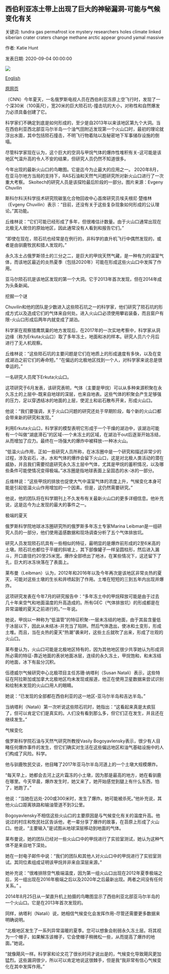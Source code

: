 ## 西伯利亚冻土带上出现了巨大的神秘漏洞-可能与气候变化有关

关键词: tundra gas permafrost ice mystery researchers holes climate linked siberian crater craters change methane arctic appear ground yamal massive

作者: Katie Hunt

发表日期: 2020-09-04 00:00:00

![](https://cdn.cnn.com/cnnnext/dam/assets/200903101246-03-craters-tundra-siberia-trnd-scn-super-tease.jpg)

[English](Massive%20mystery%20holes%20appear%20in%20Siberian%20tundra%20%E2%80%94%20and%20could%20be%20linked%20to%20climate%20change.md)

[原网页](https://edition.cnn.com/2020/09/04/world/craters-tundra-siberia-trnd-scn/index.html)

（CNN）今年夏天，一名俄罗斯电视人员在西伯利亚冻原上空飞行时，发现了一个深30米（100英尺），宽20米的巨大陨石坑-撞击坑的大小，对称性和自然爆发力必须具备创建了它。

科学家们不确定到底是如何形成的，至少是自2013年以来该地区第九个大洞。当在西伯利亚西北部亚马尔半岛一个油气田附近发现第一个火山口时，最初的理论就浮出水面，其中包括陨石撞击，不明飞行物着陆以及秘密地下军事储存设施的倒塌。

尽管科学家现在认为，这个巨大的空洞与甲烷气体的爆炸性堆积有关-这可能是该地区气温升高的令人不安的结果，但研究人员仍然不知道很多。

今年出现的最新火山口的鸟瞰图。它是迄今为止最大的应用之一。 2020年8月，在亚马尔地方当局的支持下，RAS石油和天然气问题研究所对新火山口进行了一次重大考察。 Skoltech的研究人员是该探险最后阶段的一部分。图片来源：Evgeny Chuvilin

斯科尔科沃科学技术研究院碳氢化合物回收中心首席研究员埃夫根尼·楚维林（Evgeny Chuvilin）表示：“目前，还没有关于这些复杂现象如何形成的公认理论。”其功能。

丘维林说：“它们可能已经形成了多年，但很难估计数量。由于火山口通常出现在北极无人居住的原始地区，因此通常没有人看到和报告它们。”

“即使在现在，陨石坑也经常是在例行的，非科学的直升机飞行中偶然发现的，或者是由驯鹿牧民和猎人发现的。”

永久冻土占俄罗斯领土的三分之二，是巨大的甲烷天然气藏，是一种有力的温室气体，而该地区最近的炎热夏季（包括2020年）可能在形成这些火山口中发挥了作用。

亚马尔陨石坑是该地区发现的第一个大洞。它于2013年首次发现，但在2014年成为头条新闻。

挖掘一个谜

Chuvilin和他的团队是少数进入这些陨石坑之一的科学家，他们研究了陨石坑的形成方式以及造成它们的气体来自何处。进入火山口必须使用攀岩装备，而且窗户有限-火山口形成后两年内就变成了湖泊。

科学家在观察猎鹰筑巢的地方发现后，在2017年的一次实地考察中，科学家从洞边缘（称为Erkuta火山口）取了多年冻土，地面和冰的样本。研究人员六个月后进行了无人机观察。

丘维林说：“这些陨石坑的主要问题是它们在地质上的形成速度有多快，以及在变成湖泊之前它们的寿命短。” “在偏远的北极地区找到一个人，对科学家来说总是很幸运的。”

一名研究人员爬下Erkuta火山口。

这项研究于6月发表，该研究表明，气体（主要是甲烷）可以从多种来源积聚在永久冻土的上层中-既来自地球的深层，也来自地表。这些气体的积聚会产生足够强的压力，足以穿透结冰的地面的上层，使泥土和岩石散布开来，形成火山口。

他说：“我们要强调，关于火山口问题的研究还处于早期阶段，每个新的火山口都会带来新的研究和发现。”

利用Erkuta火山口，科学家的模型表明它形成于一个干燥的湖泊中，该湖泊可能有一个叫做“湖底滑石”的区域-一个未冻土的区域，在湖泊干out后逐渐开始冻结，从而增加了应力。最终在一场强大的爆炸中被释放-一种冰火山。

“低温火山作用，正如一些研究人员所称，在冰冻圈中是一个研究和描述非常少的过程，涉及岩石，冰，水和气体的爆炸会留下火山口，这是对北极人类活动的潜在威胁，并且我们需要彻底研究永久冻土层中气体，尤其是甲烷的蓄积情况，以及哪些条件可能使情况变得极端。”冰冻圈是指地球表面上呈固态的水-冰的一部分。

丘维林说：“这些甲烷的排放也促使大气中温室气体的浓度上升，气候变化本身可能是引起低温火山作用增加的一个因素。但是，这仍然需要研究。”

他说，他的团队将在科学期刊上不久发布有关最新火山口的更多详细信息。他补充说，这是迄今为止发现的最大的事件之一。

极端的夏天

俄罗斯科学院地球冰冻圈研究所的俄罗斯多年冻土专家Marina Leibman是一组研究人员的一部分，他们使用遥感数据和现场调查分析了五个气体排放坑。

研究人员发现陨石坑具有一些相似的特征，最明显的是爆炸前形成的2至6米高的土墩。陨石坑也都位于平缓的斜坡上，其下部像罐子一样呈圆柱形，然后进入漏斗，开口直径约20至25米宽。爆炸全部喷出了地冰，在某些情况下，这还留下了孔，巨大的冰冻块落在了表面上。

莱布曼（Leibman）认为，2012年和2016年以及今年再次是该地区非常炎热的夏天，可能对这些土墩的生长和井喷起到了作用。土堆在短短的三到五年内出现并爆炸。

这项研究发表在今年7月的研究报告中：“多年冻土中的甲烷释放可能是由于过去几十年来空气和地面温度的升高造成的。所有GEC（气体排放坑）的形成都是在异常温暖的夏天之前进行的。”一年说。

她说，甲烷以一种称为“低温管”的特征积聚-一层未冻结的地面，由于其盐含量低于冰层以下，因此从未结冰-并充当了陷阱。然后气体逸出，使冰和土变形，形成土堆。而且，当在炎热的夏天“热潮”袭来时，这些土丘就吹了出来，形成了壮观的火山口。

莱布曼认为，火山口可能是北极地区特有的，因为其他地区很少共享她认为形成洞所必需的特征-靠近地面的表状地面冰层，连续的永久冻土，甲烷饱和，和未冻结的地面，冰下有盐分沉积。

伍德威尔气候研究中心北极项目主任苏珊·纳塔利（Susan Natali）表示，这些特征在阿拉斯加或加拿大北极地区均未发现或报道，他正在使用卫星数据来尝试识别和绘制未发现的火山口用人的眼睛。

她说：“已发现的全部都在西伯利亚的这一地区-亚马尔半岛和吉达半岛。”

当纳塔利（Natali）第一次听说这些陨石坑时，她指出：“这看起来真是太疯狂了，但可以肯定它们是真实的。人们没有看到那么多，但它们正在发生，并且还在继续发生。”

气候变化

俄罗斯科学院石油与天然气研究所教授Vasily Bogoyavlensky表示，很少有人目睹任何爆炸事件的发生，但它们确实对生活在这些偏远地区和油气基础设施中的人们构成了风险。科学。

他与驯鹿牧民交谈，他目睹了2017年亚马尔半岛河道上的一个土墩大规模爆炸。

“每天早上，她都会去河上这片霜冻的小土墩，因为那是最高的地方，她在看驯鹿在哪里。今天早晨，爆炸发生时，她又来了，她开始感觉到腿上有什么东西，怕了，她跑了。”

他说：“当她在远处-200或300米时，发生了爆炸。她可能被杀死。”他补充说，其他火山口距离铁路和输油管道不到3公里。

Bogoyavlensky不相信这些火山口的主要原因是与气候变化有关的温度升高。他说过的村庄和牧民社区告诉他，老一辈分享了爆炸的故事，在苔原上形成了火山口。他说，“主要输入”是试图从地球深层移动到地面的气体。

莱布曼说，她的团队已经对一些火山口中的甲烷进行了实验室测试，她认为这种气体不是来自地下深处。

她在一封电子邮件中说：“我们的团队和其他人对火山口中的甲烷进行了实验室测试。其同位素组成证明该甲烷并非来自深层来源。”

她补充说：“很难排除空气极端温度，因为第一组火山口出现在2012年夏季极端之后，另一组出现在2016年极端之后以及2020年之后最新出现。两者之间没有任何关系。” 。

2014年8月25日从一架直升机上拍摄的鸟瞰图显示了西伯利亚北部亚马尔半岛的一个火山口。它是在2013年首次发现的。

同样，纳塔利（Natali）说，她相信气候变化会发挥作用-尽管还需要更多数据来明确说明。

“北极地区发生了一系列异常温暖的夏季。您可以想象会削弱永久冻土层。将其视为一个帽子，如果解冻该帽子，它会使帽子稍微松一些，从而提高了爆炸的地面。”她说。

“就像飓风一样。科学家和论文花了很长时间才说出是的，气候变化导致飓风更加猛烈。这些漏洞很少，所以可以肯定地说这很棘手，但是我“我非常有信心气候变化在其中发挥作用。”